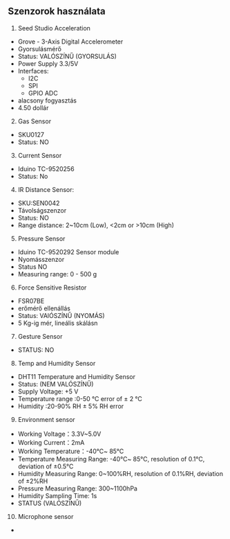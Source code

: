 ## Szenzorok használata

1. Seed Studio Acceleration
+ Grove - 3-Axis Digital Accelerometer
+ Gyorsulásmérő
+ Status: VALÓSZÍNŰ			(GYORSULÁS)
+ Power Supply 	3.3/5V
+ Interfaces:
 	+ I2C
	+ SPI
	+ GPIO ADC
+ alacsony fogyasztás
+ 4.50 dollár

2. Gas Sensor
+ SKU0127
+ Status: NO

3. Current Sensor
+ Iduino TC-9520256
+ Status: No

4. IR Distance Sensor:
+ SKU:SEN0042
+ Távolságszenzor
+ Status: NO
+ Range distance: 2~10cm (Low), <2cm or >10cm (High)

5. Pressure Sensor
+ Iduino TC-9520292 Sensor module
+ Nyomásszenzor
+ Status NO
+ Measuring range: 0 - 500 g

6. Force Sensitive Resistor
+ FSR07BE
+ erőmérő ellenállás
+ Status: VAlÓSZÍNŰ 							(NYOMÁS)
+ 5 Kg-ig mér, lineális skálásn

7. Gesture Sensor
+ STATUS: NO

8. Temp and Humidity Sensor
+ DHT11 Temperature and Humidity Sensor
+ Status: (NEM VALÓSZÍNŰ)
+ Supply Voltage: +5 V
+ Temperature range :0-50 °C error of ± 2 °C
+ Humidity :20-90% RH ± 5% RH error

9. Environment sensor
+ Working Voltage：3.3V~5.0V
+ Working Current：2mA
+ Working Temperature：-40℃~ 85℃
+ Temperature Measuring Range: -40℃~ 85℃, resolution of 0.1℃, deviation of ±0.5℃
+ Humidity Measuring Range: 0~100%RH, resolution of 0.1%RH, deviation of ±2%RH
+ Pressure Measuring Range: 300~1100hPa
+ Humidity Sampling Time: 1s
+ STATUS  (VALÓSZÍNŰ) 

10. Microphone sensor
+ 






